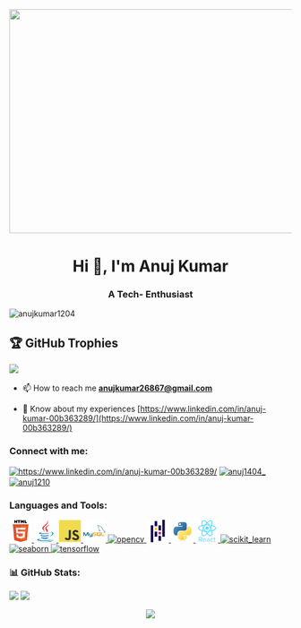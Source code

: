 <img src="https://wallpapers.com/images/hd/ai-2560-x-1378-wallpaper-vlz6rh65wieh4co6.jpg" width="2000" height="400" />

<h1 align="center">Hi 👋, I'm Anuj Kumar</h1>
<h3 align="center"> A Tech- Enthusiast </h3>
<p align="left"> <img src="https://komarev.com/ghpvc/?username=anujkumar1204&label=Profile%20views&color=0e75b6&style=flat" alt="anujkumar1204" /> </p>

## 🏆 GitHub Trophies
![](https://github-profile-trophy.vercel.app/?username=anujkumar1204&theme=radical&no-frame=false&no-bg=true&margin-w=4)

- 📫 How to reach me **anujkumar26867@gmail.com**

- 📄 Know about my experiences [https://www.linkedin.com/in/anuj-kumar-00b363289/](https://www.linkedin.com/in/anuj-kumar-00b363289/)


<h3 align="left">Connect with me:</h3>
<p align="left">
<a href="https://linkedin.com/in/https://www.linkedin.com/in/anuj-kumar-00b363289/" target="blank"><img align="center" src="https://raw.githubusercontent.com/rahuldkjain/github-profile-readme-generator/master/src/images/icons/Social/linked-in-alt.svg" alt="https://www.linkedin.com/in/anuj-kumar-00b363289/" height="30" width="40" /></a>
<a href="https://instagram.com/anuj1404_" target="blank"><img align="center" src="https://raw.githubusercontent.com/rahuldkjain/github-profile-readme-generator/master/src/images/icons/Social/instagram.svg" alt="anuj1404_" height="30" width="40" /></a>
<a href="https://www.leetcode.com/anuj1210" target="blank"><img align="center" src="https://raw.githubusercontent.com/rahuldkjain/github-profile-readme-generator/master/src/images/icons/Social/leet-code.svg" alt="anuj1210" height="30" width="40" /></a>
</p>


###

<h3 align="left">Languages and Tools:</h3>
<p align="left"> <a href="https://www.w3.org/html/" target="_blank" rel="noreferrer"> <img src="https://raw.githubusercontent.com/devicons/devicon/master/icons/html5/html5-original-wordmark.svg" alt="html5" width="40" height="40"/> </a> <a href="https://www.java.com" target="_blank" rel="noreferrer"> <img src="https://raw.githubusercontent.com/devicons/devicon/master/icons/java/java-original.svg" alt="java" width="40" height="40"/> </a> <a href="https://developer.mozilla.org/en-US/docs/Web/JavaScript" target="_blank" rel="noreferrer"> <img src="https://raw.githubusercontent.com/devicons/devicon/master/icons/javascript/javascript-original.svg" alt="javascript" width="40" height="40"/> </a> <a href="https://www.mysql.com/" target="_blank" rel="noreferrer"> <img src="https://raw.githubusercontent.com/devicons/devicon/master/icons/mysql/mysql-original-wordmark.svg" alt="mysql" width="40" height="40"/> </a> <a href="https://opencv.org/" target="_blank" rel="noreferrer"> <img src="https://www.vectorlogo.zone/logos/opencv/opencv-icon.svg" alt="opencv" width="40" height="40"/> </a> <a href="https://pandas.pydata.org/" target="_blank" rel="noreferrer"> <img src="https://raw.githubusercontent.com/devicons/devicon/2ae2a900d2f041da66e950e4d48052658d850630/icons/pandas/pandas-original.svg" alt="pandas" width="40" height="40"/> </a> <a href="https://www.python.org" target="_blank" rel="noreferrer"> <img src="https://raw.githubusercontent.com/devicons/devicon/master/icons/python/python-original.svg" alt="python" width="40" height="40"/> </a> <a href="https://reactjs.org/" target="_blank" rel="noreferrer"> <img src="https://raw.githubusercontent.com/devicons/devicon/master/icons/react/react-original-wordmark.svg" alt="react" width="40" height="40"/> </a> <a href="https://scikit-learn.org/" target="_blank" rel="noreferrer"> <img src="https://upload.wikimedia.org/wikipedia/commons/0/05/Scikit_learn_logo_small.svg" alt="scikit_learn" width="40" height="40"/> </a> <a href="https://seaborn.pydata.org/" target="_blank" rel="noreferrer"> <img src="https://seaborn.pydata.org/_images/logo-mark-lightbg.svg" alt="seaborn" width="40" height="40"/> </a> <a href="https://www.tensorflow.org" target="_blank" rel="noreferrer"> <img src="https://www.vectorlogo.zone/logos/tensorflow/tensorflow-icon.svg" alt="tensorflow" width="40" height="40"/> </a> </p>




<h3 align="left">📊 GitHub Stats:</h3>

![](https://github-readme-stats.vercel.app/api?username=anujkumar1204&theme=dark&hide_border=false&include_all_commits=true&count_private=false)
![](https://nirzak-streak-stats.vercel.app/?user=anujkumar1204&theme=dark&hide_border=false)

<p align="center">
  <img src="https://github-readme-stats.vercel.app/api/top-langs/?username=anujkumar1204&theme=dark&hide_border=false&include_all_commits=true&count_private=false&layout=compact" />
</p>


